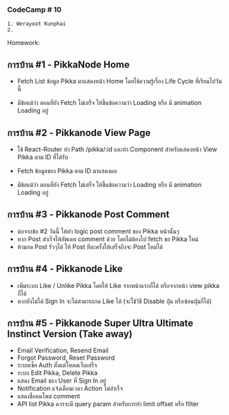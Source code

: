 ### CodeCamp # 10
    1. Werayoot Kunphai
    2. 
        
Homework:

## การบ้าน #1 - PikkaNode Home
- Fetch List ข้อมูล Pikka มาแสดงหน้า Home โดยใช้ความรู้เรื่อง Life Cycle ที่เรียนไปวันนี้

- มีข้อแม้ว่า ตอนที่ยัง Fetch ไม่เสร็จ ให้ขึ้นข้อความว่า Loading หรือ มี animation Loading อยู่

## การบ้าน #2 - Pikkanode View Page
- ใช้ React-Router ทำ Path /pikka/:id และทำ Component <Pikka /> สำหรับแสดงหน้า View Pikka ตาม ID ที่ได้รับ

- Fetch ข้อมูลของ Pikka ตาม ID มาแสดงผล
- มีข้อแม้ว่า ตอนที่ยัง Fetch ไม่เสร็จ ให้ขึ้นข้อความว่า Loading หรือ มี animation Loading อยู่ 

## การบ้าน #3 - Pikkanode Post Comment
- ต่อจากข้อ #2 วันนี้ ให้ทำ logic post comment ของ Pikka หน้านั้นๆ
- หาก Post สำเร็จให้อัพเดท comment ด้วย โดยไม่ต้องไป fetch ขอ Pikka ใหม่
- ห้ามกด Post รัวๆได้ ให้ Post ทีละครั้งให้เสร็จถึงจะ Post ใหม่ได้

## การบ้าน #4 - Pikkanode Like
- เพิ่มระบบ Like / Unlike Pikka โดยให้ Like จากหน้าแรกก็ได้ หรือจากหน้า view pikka ก็ได้
- หากยังไม่ได้ Sign In จะไม่สามารถกด Like ได้ (จะใช้วิธี Disable ปุ่ม หรือซ่อนปุ่มก็ได้)

## การบ้าน #5 - Pikkanode Super Ultra Ultimate Instinct Version (Take away)
- Email Verification, Resend Email
- Forgot Password, Reset Password
- ระบบเช็ค Auth ตั้งแต่โหลดเว็บเสร็จ
- ระบบ Edit Pikka, Delete Pikka
- แสดง Email ของ User ที่ Sign In อยู่
- Notification แจ้งเตือนเวลา Action ไม่สำเร็จ
- แสดงชื่อคนโพส comment
- API list Pikka ควรจะมี query param สำหรับการทำ limit offset หรือ filter